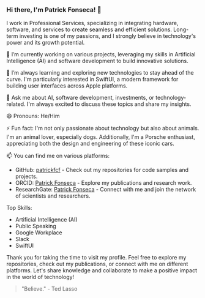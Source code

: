 ### Hi there, I'm Patrick Fonseca! 👋

I work in Professional Services, specializing in integrating hardware, software, and services to create seamless and efficient solutions. Long-term investing is one of my passions, and I strongly believe in technology's power and its growth potential.

🔭 I’m currently working on various projects, leveraging my skills in Artificial Intelligence (AI) and software development to build innovative solutions.

🌱 I’m always learning and exploring new technologies to stay ahead of the curve. I'm particularly interested in SwiftUI, a modern framework for building user interfaces across Apple platforms.

💬 Ask me about AI, software development, investments, or technology-related. I'm always excited to discuss these topics and share my insights.

😄 Pronouns: He/Him

⚡ Fun fact: I'm not only passionate about technology but also about animals. I'm an animal lover, especially dogs. Additionally, I'm a Porsche enthusiast, appreciating both the design and engineering of these iconic cars.

📫 You can find me on various platforms:

- GitHub: [patrickfcf](https://github.com/patrickfcf) - Check out my repositories for code samples and projects.
- ORCID: [Patrick Fonseca](https://orcid.org/0000-0001-6146-4202) - Explore my publications and research work.
- ResearchGate: [Patrick Fonseca](https://www.researchgate.net/profile/Patrick_Fonseca2) - Connect with me and join the network of scientists and researchers.

Top Skills:
- Artificial Intelligence (AI)
- Public Speaking
- Google Workplace
- Slack
- SwiftUI

Thank you for taking the time to visit my profile. Feel free to explore my repositories, check out my publications, or connect with me on different platforms. Let's share knowledge and collaborate to make a positive impact in the world of technology!

> "Believe." - Ted Lasso
